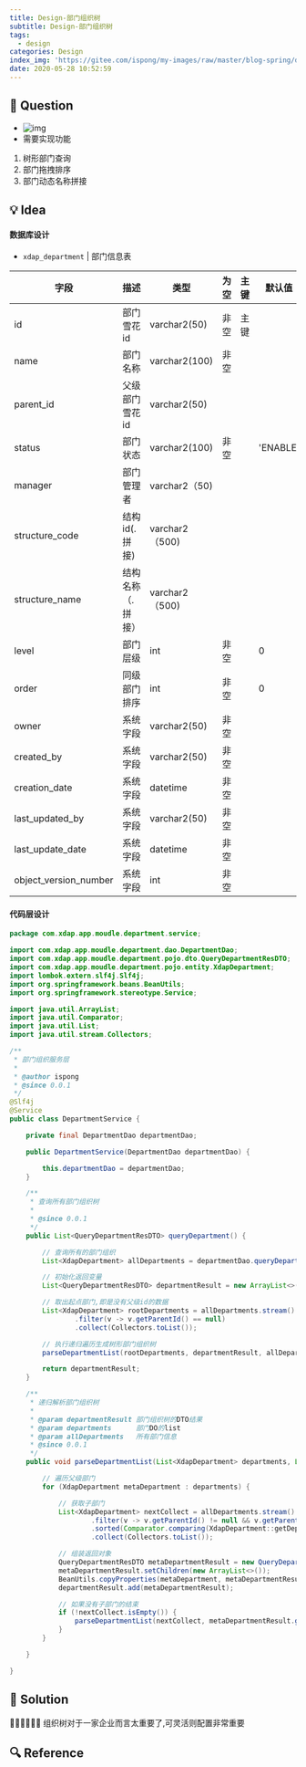 ```yaml
---
title: Design-部门组织树
subtitle: Design-部门组织树
tags:
  - design
categories: Design
index_img: 'https://gitee.com/ispong/my-images/raw/master/blog-spring/design/design.png'
date: 2020-05-28 10:52:59
---
```

## 🙋 Question

- ![img](https://gitee.com/ispong/my-images/raw/master/blog-spring/design/328DC67D.png)
- 需要实现功能
1. 树形部门查询
2. 部门拖拽排序
3. 部门动态名称拼接

## 💡 Idea

#### 数据库设计

- `xdap_department` | 部门信息表 

| 字段 | 描述 | 类型 | 为空 | 主键 | 默认值 |
| --- | --- | --- | --- | --- | --- |
| id | 部门雪花id  | varchar2(50) | 非空 | 主键| |
| name | 部门名称  | varchar2(100) | 非空 | | |
| parent_id | 父级部门雪花id  | varchar2(50) |  | | |
| status | 部门状态  | varchar2(100) | 非空 | | 'ENABLE' |
| manager | 部门管理者  | varchar2（50) | | | |
| structure_code | 结构id(.拼接)  | varchar2（500) | | | |
| structure_name | 结构名称（.拼接）  | varchar2（500) | | | |
| level | 部门层级  | int | 非空 | | 0 |
| order | 同级部门排序  | int | 非空 | | 0 |
| owner | 系统字段  | varchar2(50) | 非空| | |
| created_by | 系统字段  | varchar2(50) |非空 | | |
| creation_date | 系统字段  | datetime |非空 | | |
| last_updated_by | 系统字段  | varchar2(50) |非空 | | |
| last_update_date | 系统字段  | datetime |非空 | | |
| object_version_number | 系统字段  | int |非空 | | |

#### 代码层设计

```java
package com.xdap.app.moudle.department.service;

import com.xdap.app.moudle.department.dao.DepartmentDao;
import com.xdap.app.moudle.department.pojo.dto.QueryDepartmentResDTO;
import com.xdap.app.moudle.department.pojo.entity.XdapDepartment;
import lombok.extern.slf4j.Slf4j;
import org.springframework.beans.BeanUtils;
import org.springframework.stereotype.Service;

import java.util.ArrayList;
import java.util.Comparator;
import java.util.List;
import java.util.stream.Collectors;

/**
 * 部门组织服务层
 *
 * @author ispong
 * @since 0.0.1
 */
@Slf4j
@Service
public class DepartmentService {

    private final DepartmentDao departmentDao;

    public DepartmentService(DepartmentDao departmentDao) {

        this.departmentDao = departmentDao;
    }

    /**
     * 查询所有部门组织树
     *
     * @since 0.0.1
     */
    public List<QueryDepartmentResDTO> queryDepartment() {

        // 查询所有的部门组织
        List<XdapDepartment> allDepartments = departmentDao.queryDepartment();

        // 初始化返回变量
        List<QueryDepartmentResDTO> departmentResult = new ArrayList<>();

        // 取出起点部门,即是没有父级id的数据
        List<XdapDepartment> rootDepartments = allDepartments.stream()
                .filter(v -> v.getParentId() == null)
                .collect(Collectors.toList());

        // 执行递归遍历生成树形部门组织树
        parseDepartmentList(rootDepartments, departmentResult, allDepartments);

        return departmentResult;
    }

    /**
     * 递归解析部门组织树
     *
     * @param departmentResult 部门组织树的DTO结果
     * @param departments      部门DO的list
     * @param allDepartments   所有部门信息
     * @since 0.0.1
     */
    public void parseDepartmentList(List<XdapDepartment> departments, List<QueryDepartmentResDTO> departmentResult, List<XdapDepartment> allDepartments) {

        // 遍历父级部门
        for (XdapDepartment metaDepartment : departments) {

            // 获取子部门
            List<XdapDepartment> nextCollect = allDepartments.stream()
                    .filter(v -> v.getParentId() != null && v.getParentId().equals(metaDepartment.getId()))
                    .sorted(Comparator.comparing(XdapDepartment::getDepartmentOrder))
                    .collect(Collectors.toList());

            // 组装返回对象
            QueryDepartmentResDTO metaDepartmentResult = new QueryDepartmentResDTO();
            metaDepartmentResult.setChildren(new ArrayList<>());
            BeanUtils.copyProperties(metaDepartment, metaDepartmentResult);
            departmentResult.add(metaDepartmentResult);

            // 如果没有子部门的结束
            if (!nextCollect.isEmpty()) {
                parseDepartmentList(nextCollect, metaDepartmentResult.getChildren(), allDepartments);
            }
        }

    }

}
```



## 📝 Solution

🏳️‍🌈🏳️‍🌈🏳️‍🌈 组织树对于一家企业而言太重要了,可灵活则配置非常重要

## 🔍 Reference
